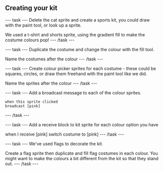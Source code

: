 ## Creating your kit

--- task ---
Delete the cat sprite and create a sports kit, you could draw with the paint tool, or look up a sprite.

We used a t-shirt and shorts sprite, using the gradient fill to make the costume colours pop!
--- /task ---


--- task ---
Duplicate the costume and change the colour with the fill tool. 

Name the costumes after the colour
--- /task ---


--- task ---
Create colour picker sprites for each costume - these could be squares, circles, or draw them freehand with the paint tool like we did. 

Name the sprites after the colour
--- /task ---


--- task ---
Add a broadcast message to each of the colour sprites. 

```blocks3
when this sprite clicked
broadcast [pink]
``` 
--- /task ---


--- task ---
Add a receive block to kit sprite for each colour option you have

when I receive [pink]
switch costume to [pink]
--- /task ---

--- task ---
We've used flags to decorate the kit. 

Create a flag sprite then duplicate and fill flag costumes in each colour. You might want to make the colours a bit different from the kit so that they stand out.
--- /task ---

